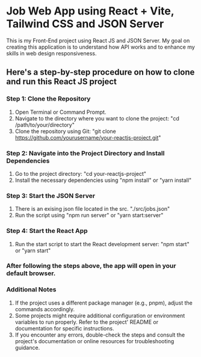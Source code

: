 # Job Web App using React + Vite, Tailwind CSS and JSON Server

This is my Front-End project using React JS and JSON Server. My goal on creating this application is to understand how API works and to enhance my skills in web design responsiveness.

## Here's a step-by-step procedure on how to clone and run this React JS project

### Step 1: Clone the Repository

1. Open Terminal or Command Prompt.
2. Navigate to the directory where you want to clone the project: "cd /path/to/your/directory"
3. Clone the repository using Git: "git clone https://github.com/yourusername/your-reactjs-project.git"

### Step 2: Navigate into the Project Directory and Install Dependencies

1. Go to the project directory: "cd your-reactjs-project"
2. Install the necessary dependencies using "npm install" or "yarn install"

### Step 3: Start the JSON Server

1. There is an exising json file located in the src. "./src/jobs.json"
2. Run the script using "npm run server" or "yarn start:server"

### Step 4: Start the React App

1. Run the start script to start the React development server: "npm start" or "yarn start"

### After following the steps above, the app will open in your default browser.

### Additional Notes

1. If the project uses a different package manager (e.g., pnpm), adjust the commands accordingly.
2. Some projects might require additional configuration or environment variables to run properly. Refer to the project' README or documentation for specific instructions.
3. If you encounter any errors, double-check the steps and consult the project's documentation or online resources for troubleshooting guidance.
